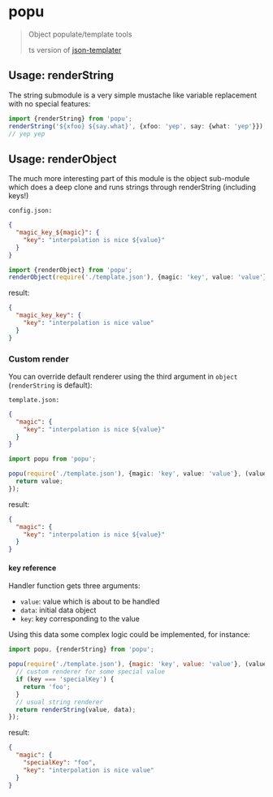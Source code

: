# popu

> Object populate/template tools
>
> ts version of [json-templater](https://www.npmjs.com/package/json-templater)

## Usage: renderString

The string submodule is a very simple mustache like variable replacement with no special features:

```ts
import {renderString} from 'popu';
renderString('${xfoo} ${say.what}', {xfoo: 'yep', say: {what: 'yep'}});
// yep yep
```

## Usage: renderObject

The much more interesting part of this module is the object sub-module which does a deep clone and runs strings through
renderString (including keys!)

`config.json:`

```json
{
  "magic_key_${magic}": {
    "key": "interpolation is nice ${value}"
  }
}
```

```ts
import {renderObject} from 'popu';
renderObject(require('./template.json'), {magic: 'key', value: 'value'});
```

result:

```json
{
  "magic_key_key": {
    "key": "interpolation is nice value"
  }
}
```

### Custom render

You can override default renderer using the third argument in `object` (`renderString` is default):

`template.json:`

```json
{
  "magic": {
    "key": "interpolation is nice ${value}"
  }
}
```

```ts
import popu from 'popu';

popu(require('./template.json'), {magic: 'key', value: 'value'}, (value, data, key) => {
  return value;
});
```

result:

```json
{
  "magic": {
    "key": "interpolation is nice ${value}"
  }
}
```

#### key reference

Handler function gets three arguments:

- `value`: value which is about to be handled
- `data`: initial data object
- `key`: key corresponding to the value

Using this data some complex logic could be implemented, for instance:

```js
import popu, {renderString} from 'popu';

popu(require('./template.json'), {magic: 'key', value: 'value'}, (value, data, key) => {
  // custom renderer for some special value
  if (key === 'specialKey') {
    return 'foo';
  }
  // usual string renderer
  return renderString(value, data);
});
```

result:

```json
{
  "magic": {
    "specialKey": "foo",
    "key": "interpolation is nice value"
  }
}
```
